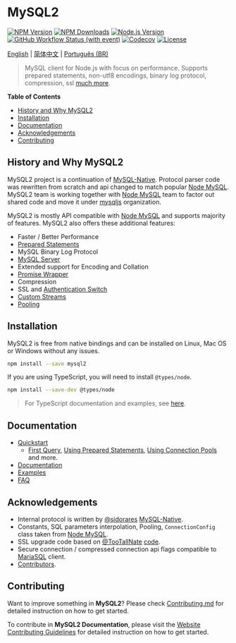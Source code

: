 [npm-image]: https://img.shields.io/npm/v/mysql2.svg

[npm-url]: https://npmjs.com/package/mysql2

[node-version-image]: https://img.shields.io/node/v/mysql2.svg

[node-version-url]: https://nodejs.org/en/download

[downloads-image]: https://img.shields.io/npm/dm/mysql2.svg

[downloads-url]: https://npmjs.com/package/mysql2

[license-url]: https://github.com/sidorares/node-mysql2/blob/master/License

[license-image]: https://img.shields.io/npm/l/mysql2.svg?maxAge=2592000

[node-mysql]: https://github.com/mysqljs/mysql

[mysqljs]: https://github.com/mysqljs

[mysql-native]: https://github.com/sidorares/nodejs-mysql-native

[sidorares]: https://github.com/sidorares

[TooTallNate]: https://gist.github.com/TooTallNate

[starttls.js]: https://gist.github.com/TooTallNate/848444

[node-mariasql]: https://github.com/mscdex/node-mariasql

[contributors]: https://github.com/sidorares/node-mysql2/graphs/contributors

[contributing]: https://github.com/sidorares/node-mysql2/blob/master/Contributing.md

[docs-base]: https://sidorares.github.io/node-mysql2/docs

[docs-base-zh-CN]: https://sidorares.github.io/node-mysql2/zh-CN/docs

[docs-base-pt-BR]: https://sidorares.github.io/node-mysql2/pt-BR/docs

[docs-prepared-statements]: https://sidorares.github.io/node-mysql2/docs/documentation/prepared-statements

[docs-mysql-server]: https://sidorares.github.io/node-mysql2/docs/documentation/mysql-server

[docs-promise-wrapper]: https://sidorares.github.io/node-mysql2/docs/documentation/promise-wrapper

[docs-authentication-switch]: https://sidorares.github.io/node-mysql2/docs/documentation/authentication-switch

[docs-streams]: https://sidorares.github.io/node-mysql2/docs/documentation/extras

[docs-typescript-docs]: https://sidorares.github.io/node-mysql2/docs/documentation/typescript-examples

[docs-qs-pooling]: https://sidorares.github.io/node-mysql2/docs#using-connection-pools

[docs-qs-first-query]: https://sidorares.github.io/node-mysql2/docs#first-query

[docs-qs-using-prepared-statements]: https://sidorares.github.io/node-mysql2/docs#using-prepared-statements

[docs-examples]: https://sidorares.github.io/node-mysql2/docs/examples

[docs-faq]: https://sidorares.github.io/node-mysql2/docs/faq

[docs-documentation]: https://sidorares.github.io/node-mysql2/docs/documentation

[docs-contributing]: https://sidorares.github.io/node-mysql2/docs/contributing/website

[coverage]: https://img.shields.io/codecov/c/github/sidorares/node-mysql2

[coverage-url]: https://app.codecov.io/github/sidorares/node-mysql2

[ci-url]: https://github.com/sidorares/node-mysql2/actions/workflows/ci-coverage.yml?query=branch%3Amaster

[ci-image]: https://img.shields.io/github/actions/workflow/status/sidorares/node-mysql2/ci-coverage.yml?event=push&style=flat&label=CI&branch=master

# MySQL2

[![NPM Version][npm-image]][npm-url]
[![NPM Downloads][downloads-image]][downloads-url]
[![Node.js Version][node-version-image]][node-version-url]
[![GitHub Workflow Status (with event)][ci-image]][ci-url]
[![Codecov][coverage]][coverage-url]
[![License][license-image]][license-url]

[English][docs-base] | [简体中文][docs-base-zh-CN] | [Português (BR)][docs-base-pt-BR]

> MySQL client for Node.js with focus on performance. Supports prepared statements, non-utf8 encodings, binary log
> protocol, compression, ssl [much more][docs-documentation].

**Table of Contents**

- [History and Why MySQL2](#history-and-why-mysql2)
- [Installation](#installation)
- [Documentation](#documentation)
- [Acknowledgements](#acknowledgements)
- [Contributing](#contributing)

## History and Why MySQL2

MySQL2 project is a continuation of [MySQL-Native][mysql-native]. Protocol parser code was rewritten from scratch and
api changed to match popular [Node MySQL][node-mysql]. MySQL2 team is working together with [Node MySQL][node-mysql]
team to factor out shared code and move it under [mysqljs][mysqljs] organization.

MySQL2 is mostly API compatible with [Node MySQL][node-mysql] and supports majority of features. MySQL2 also offers
these additional features:

- Faster / Better Performance
- [Prepared Statements][docs-prepared-statements]
- MySQL Binary Log Protocol
- [MySQL Server][docs-mysql-server]
- Extended support for Encoding and Collation
- [Promise Wrapper][docs-promise-wrapper]
- Compression
- SSL and [Authentication Switch][docs-authentication-switch]
- [Custom Streams][docs-streams]
- [Pooling][docs-qs-pooling]

## Installation

MySQL2 is free from native bindings and can be installed on Linux, Mac OS or Windows without any issues.

```bash
npm install --save mysql2
```

If you are using TypeScript, you will need to install `@types/node`.

```bash
npm install --save-dev @types/node
```

> For TypeScript documentation and examples, see [here][docs-typescript-docs].

## Documentation

- [Quickstart][docs-base]
    - [First Query][docs-qs-first-query], [Using Prepared Statements][docs-qs-using-prepared-statements], [Using Connection Pools][docs-qs-pooling]
      and more.
- [Documentation][docs-documentation]
- [Examples][docs-examples]
- [FAQ][docs-faq]

## Acknowledgements

- Internal protocol is written by [@sidorares][sidorares] [MySQL-Native][mysql-native].
- Constants, SQL parameters interpolation, Pooling, `ConnectionConfig` class taken from [Node MySQL][node-mysql].
- SSL upgrade code based on [@TooTallNate][TooTallNate] [code][starttls.js].
- Secure connection / compressed connection api flags compatible to [MariaSQL][node-mariasql] client.
- [Contributors][contributors].

## Contributing

Want to improve something in **MySQL2**?
Please check [Contributing.md][contributing] for detailed instruction on how to get started.

To contribute in **MySQL2 Documentation**, please visit the [Website Contributing Guidelines][docs-contributing] for
detailed instruction on how to get started.
